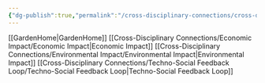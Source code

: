 ```yaml
---
{"dg-publish":true,"permalink":"/cross-disciplinary-connections/cross-disciplinary-connections/"}
---
```


[[GardenHome\|GardenHome]]
[[Cross-Disciplinary Connections/Economic Impact/Economic Impact\|Economic Impact]]
[[Cross-Disciplinary Connections/Environmental Impact/Environmental Impact\|Environmental Impact]]
[[Cross-Disciplinary Connections/Techno-Social Feedback Loop/Techno-Social Feedback Loop\|Techno-Social Feedback Loop]]

